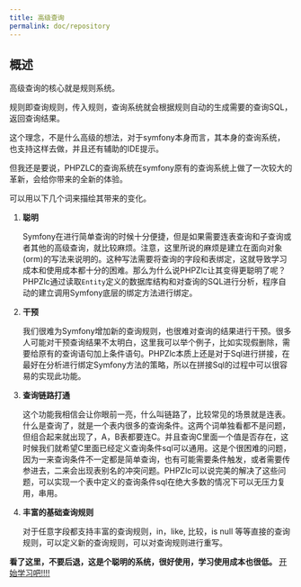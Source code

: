```yaml
---
title: 高级查询
permalink: doc/repository
---
```


## 概述

高级查询的核心就是规则系统。

规则即查询规则，传入规则，查询系统就会根据规则自动的生成需要的查询SQL，返回查询结果。

这个理念，不是什么高级的想法，对于symfony本身而言，其本身的查询系统，也支持这样去做，并且还有辅助的IDE提示。

但我还是要说，PHPZLC的查询系统在symfony原有的查询系统上做了一次较大的革新，会给你带来的全新的体验。

可以用以下几个词来描绘其带来的变化。

1. **聪明** 
   
    Symfony在进行简单查询的时候十分便捷，但是如果需要连表查询和子查询或者其他的高级查询，就比较麻烦。注意，这里所说的麻烦是建立在面向对象(orm)的写法来说明的。这种写法需要将查询的字段和表绑定，这就导致学习成本和使用成本都十分的困难。那么为什么说PHPZlc让其变得更聪明了呢？ PHPZlc通过读取`Entity`定义的数据库结构和对查询的SQL进行分析，程序自动的建立调用Symfony底层的绑定方法进行绑定。
   
2. **干预**

    我们很难为Symfony增加新的查询规则，也很难对查询的结果进行干预。很多人可能对干预查询结果不太明白，这里我可以举个例子，比如实现假删除，需要给原有的查询语句加上条件语句。PHPZlc本质上还是对于Sql进行拼接，在最好在分析进行绑定Symfony方法的策略，所以在拼接Sql的过程中可以很容易的实现此功能。
   
3. **查询链路打通**

    这个功能我相信会让你眼前一亮，什么叫链路了，比较常见的场景就是连表。什么是查询了，就是一个表内很多的查询条件。这两个词单独看都不是问题，但组合起来就出现了，A，B表都要连C。并且查询C里面一个值是否存在，这时候我们就希望C里面已经定义查询条件sql可以通用。这是个很困难的问题，因为一来查询条件不一定都是简单查询，也有可能需要条件触发，或者需要传参进去，二来会出现表别名的冲突问题。PHPZlc可以说完美的解决了这些问题，可以实现一个表中定义的查询条件sql在绝大多数的情况下可以无压力复用，串用。
   
4. **丰富的基础查询规则**

    对于任意字段都支持丰富的查询规则，in，like, 比较，is null 等等直接的查询规则，可以定义新的查询规则，可以对查询规则进行重写。
    

**看了这里，不要后退，这是个聪明的系统，很好使用，学习使用成本也很低。** [开始学习吧!!!!](/doc/repository/rule)
   
   
   
   
   
    

